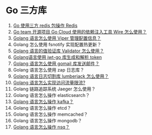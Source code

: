 # Go 三方库
1. [Go 使用三方 redis 包操作 Redis](https://mp.weixin.qq.com/s/7WtGQ2czx22GsCABZPGcHw)
2. [Go team 开源项目 Go Cloud 使用的依赖注入工具 Wire 怎么使用？](https://mp.weixin.qq.com/s/7B71pL7vH1PcmY00VbfG_g)
3. [Golang 语言怎么使用 Viper 管理配置信息？](https://mp.weixin.qq.com/s/zLFnhk4kJ1sefXTpThnlHQ)
4. Golang 怎么使用 fsnotify 实现配置热更新？
5. [Golang 语言的值验证库 Validator 怎么使用？](https://mp.weixin.qq.com/s/uaVDytWj2gLEokiVDlwoEg)
6. [Golang语言使用 jwt-go 库生成和解析 token](https://mp.weixin.qq.com/s/SLuQ6oIaA4tEm7nbdbvDPg)
7. [Golang 语言怎么使用 gomail 库发送邮件？](https://mp.weixin.qq.com/s/is2PnBNwjgrk_p-2hxNAzw)
8. Golang 语言怎么使用 zap 日志库？
9. [Golang 语言日志切割库 lumberjack 怎么使用？](https://mp.weixin.qq.com/s/gGnovwzS1ucW3Afxcytp_Q)
10. [Golang 语言怎么实现访问流量限流?](https://mp.weixin.qq.com/s/8f9GrnfoBNnix8ZqdGs4lA)
11. Golang 链路追踪系统 Jaeger 怎么使用？
12. Golang 语言怎么操作 elasticsearch？
13. [Golang 语言怎么操作 kafka？](https://mp.weixin.qq.com/s/T3dWcf5v1cWMdNbsK3_w2A)
14. Golang 语言怎么操作 etcd？
15. Golang 语言怎么操作 memcached？
16. Golang 语言怎么操作 mongodb？
17. [Golang 语言怎么操作 nsq？](https://mp.weixin.qq.com/s/rtp933YYX2vXfsMxtCBp8g)